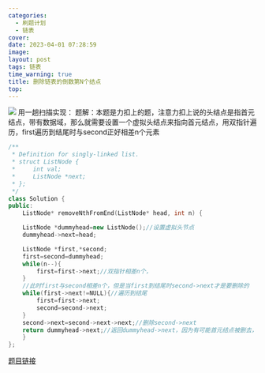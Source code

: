 ```yaml
---
categories: 
  - 刷题计划
  - 链表
cover: 
date: 2023-04-01 07:28:59
image: 
layout: post
tags: 链表
time_warning: true
title: 删除链表的倒数第N个结点
top: 
---
```


![](https://cloudflare.remsait.com/img/20230401072816.png)
用一趟扫描实现：
题解：本题是力扣上的题，注意力扣上说的头结点是指首元结点，带有数据域，那么就需要设置一个虚拟头结点来指向首元结点，用双指针遍历，first遍历到结尾时与second正好相差n个元素
```c++
/**
 * Definition for singly-linked list.
 * struct ListNode {
 *     int val;
 *     ListNode *next;
 * };
 */
class Solution {
public:
    ListNode* removeNthFromEnd(ListNode* head, int n) {

    ListNode *dummyhead=new ListNode();//设置虚拟头节点
    dummyhead->next=head;

    ListNode *first,*second;
    first=second=dummyhead;
    while(n--){
        first=first->next;//双指针相差n个，
    }
    //此时first与second相差n个，但是当first到结尾时second->next才是要删除的
    while(first->next!=NULL){//遍历到结尾
        first=first->next;
        second=second->next;
    }
    second->next=second->next->next;//删除second->next
    return dummyhead->next;//返回dummyhead->next，因为有可能首元结点被删去，需要用虚拟头结点
    }
};
```
[题目链接](https://leetcode.cn/problems/remove-nth-node-from-end-of-list/description/?utm_source=LCUS&utm_medium=ip_redirect&utm_campaign=transfer2china&orderBy=most_votes)